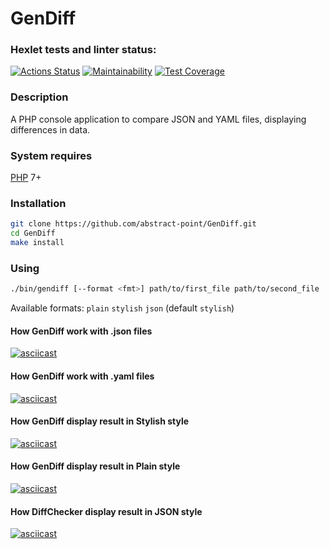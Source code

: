 # GenDiff

### Hexlet tests and linter status:
[![Actions Status](https://github.com/Ivan-Lysenko/php-project-48/workflows/hexlet-check/badge.svg)](https://github.com/Ivan-Lysenko/php-project-48/actions)
[![Maintainability](https://api.codeclimate.com/v1/badges/a846fa012b388f03784d/maintainability)](https://codeclimate.com/github/Ivan-Lysenko/php-project-48/maintainability)
[![Test Coverage](https://api.codeclimate.com/v1/badges/a846fa012b388f03784d/test_coverage)](https://codeclimate.com/github/Ivan-Lysenko/php-project-48/test_coverage)

### Description
A PHP console application to compare JSON and YAML files, displaying differences in data.

### System requires
   [PHP](https://www.php.net/) 7+

### Installation
```sh
git clone https://github.com/abstract-point/GenDiff.git
cd GenDiff
make install
```   
### Using

```sh
./bin/gendiff [--format <fmt>] path/to/first_file path/to/second_file
```
Available formats: `plain` `stylish` `json` (default `stylish`)

#### How GenDiff work with .json files
[![asciicast](https://asciinema.org/a/b2f2qWR3jVG4umuvUqmBloq52.svg)](https://asciinema.org/a/b2f2qWR3jVG4umuvUqmBloq52)

#### How GenDiff work with .yaml files

[![asciicast](https://asciinema.org/a/ThBvPoVis9VKHIWAs74G98jmz.svg)](https://asciinema.org/a/ThBvPoVis9VKHIWAs74G98jmz)

#### How GenDiff display result in Stylish style

[![asciicast](https://asciinema.org/a/6H565cTXzDsp1lVgAkibTssgE.svg)](https://asciinema.org/a/6H565cTXzDsp1lVgAkibTssgE)

#### How GenDiff display result in Plain style

[![asciicast](https://asciinema.org/a/kziWrAlA8RDgu2b8QuOlTO0WP.svg)](https://asciinema.org/a/kziWrAlA8RDgu2b8QuOlTO0WP)

#### How DiffChecker display result in JSON style

[![asciicast](https://asciinema.org/a/xQH6HVpi1qUkwBAwZbpIQIbLE.svg)](https://asciinema.org/a/xQH6HVpi1qUkwBAwZbpIQIbLE)
